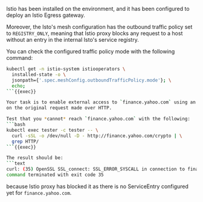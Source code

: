 Istio has been installed on the environment, and it has been configured to deploy
an Istio Egress gateway.


Moreover, the Isto's mesh configuration has the outbound traffic policy set to `REGISTRY_ONLY`, 
meaning that Istio proxy blocks any request to a host without an entry in the internal Isto's service registry.


You can check the configured traffic policy mode with the following command:
```bash
kubectl get -n istio-system istiooperators \
  installed-state -o \
  jsonpath={'.spec.meshConfig.outboundTrafficPolicy.mode'}; \
  echo;
```{{exec}}

Your task is to enable external access to `finance.yahoo.com` using an egress gateway configured to perform TLS Origination
on the original request made over HTTP. 

Test that you *cannot* reach `finance.yahoo.com` with the following:
```bash
kubectl exec tester -c tester -- \
  curl -sSL -o /dev/null -D - http://finance.yahoo.com/crypto | \
  grep HTTP/
```{{exec}}

The result should be:
```text
curl: (35) OpenSSL SSL_connect: SSL_ERROR_SYSCALL in connection to finance.yahoo.com:443 
command terminated with exit code 35
```
because Istio proxy has blocked it as there is no ServiceEntry configured yet for `finance.yahoo.com`.